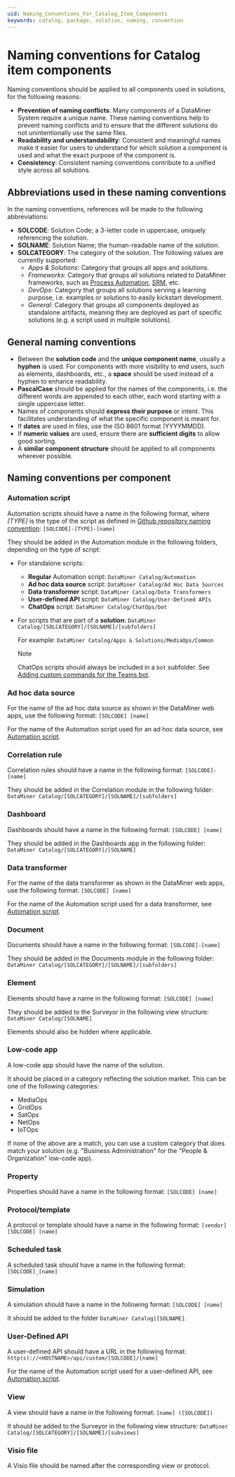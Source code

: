 ```yaml
---
uid: Naming_Conventions_For_Catalog_Item_Components
keywords: catalog, package, solution, naming, convention
---
```


# Naming conventions for Catalog item components

Naming conventions should be applied to all components used in solutions, for the following reasons:

- **Prevention of naming conflicts**: Many components of a DataMiner System require a unique name. These naming conventions help to prevent naming conflicts and to ensure that the different solutions do not unintentionally use the same files.
- **Readability and understandability**: Consistent and meaningful names make it easier for users to understand for which solution a component is used and what the exact purpose of the component is.
- **Consistency**: Consistent naming conventions contribute to a unified style across all solutions.

## Abbreviations used in these naming conventions

In the naming conventions, references will be made to the following abbreviations:

- **SOLCODE**: Solution Code; a 3-letter code in uppercase, uniquely referencing the solution.
- **SOLNAME**: Solution Name; the human-readable name of the solution.
- **SOLCATEGORY**: The category of the solution. The following values are currently supported:
  - *Apps & Solutions*: Category that groups all apps and solutions.
  - *Frameworks*: Category that groups all solutions related to DataMiner frameworks, such as [Process Automation](xref:PA_index), [SRM](xref:About_SRM), etc.
  - *DevOps*: Category that groups all solutions serving a learning purpose, i.e. examples or solutions to easily kickstart development.
  - *General*: Category that groups all components deployed as standalone artifacts, meaning they are deployed as part of specific solutions (e.g. a script used in multiple solutions).

## General naming conventions

- Between the **solution code** and the **unique component name**, usually a **hyphen** is used. For components with more visibility to end users, such as elements, dashboards, etc., a **space** should be used instead of a hyphen to enhance readability.
- **PascalCase** should be applied for the names of the components, i.e. the different words are appended to each other, each word starting with a single uppercase letter.
- Names of components should **express their purpose** or intent. This facilitates understanding of what the specific component is meant for.
- If **dates** are used in files, use the ISO 8601 format (YYYYMMDD).
- If **numeric values** are used, ensure there are **sufficient digits** to allow good sorting.
- A **similar component structure** should be applied to all components wherever possible.

## Naming conventions per component

### Automation script

Automation scripts should have a name in the following format, where *[TYPE]* is the type of the script as defined in [Github repository naming convention](xref:Using_GitHub_for_CICD#repository-naming-convention): `[SOLCODE]-[TYPE]-[name]`

They should be added in the Automation module in the following folders, depending on the type of script:

- For standalone scripts:

  - **Regular** Automation script: `DataMiner Catalog/Automation`
  - **Ad hoc data source** script: `DataMiner Catalog/Ad Hoc Data Sources`
  - **Data transformer** script: `DataMiner Catalog/Data Transformers`
  - **User-defined API** script: `DataMiner Catalog/User-Defined APIs`
  - **ChatOps** script: `DataMiner Catalog/ChatOps/bot`

- For scripts that are part of a **solution**: `DataMiner Catalog/[SOLCATEGORY]/[SOLNAME]/[subfolders]`

  For example: `DataMiner Catalog/Apps & Solutions/MediaOps/Common`

  > [!NOTE]
  > ChatOps scripts should always be included in a `bot` subfolder. See [Adding custom commands for the Teams bot](xref:DataMiner_Teams_bot#adding-custom-commands-for-the-teams-bot-to-a-dms).

### Ad hoc data source

For the name of the ad hoc data source as shown in the DataMiner web apps, use the following format: `[SOLCODE] [name]`

For the name of the Automation script used for an ad hoc data source, see [Automation script](#automation-script).

### Correlation rule

Correlation rules should have a name in the following format: `[SOLCODE]-[name]`

They should be added in the Correlation module in the following folder: `DataMiner Catalog/[SOLCATEGORY]/[SOLNAME]/[subfolders]`

### Dashboard

Dashboards should have a name in the following format: `[SOLCODE] [name]`

They should be added in the Dashboards app in the following folder: `DataMiner Catalog/[SOLCATEGORY]/[SOLNAME]`

### Data transformer

For the name of the data transformer as shown in the DataMiner web apps, use the following format: `[SOLCODE] [name]`

For the name of the Automation script used for a data transformer, see [Automation script](#automation-script).

### Document

Documents should have a name in the following format: `[SOLCODE]-[name]`

They should be added in the Documents module in the following folder: `DataMiner Catalog/[SOLCATEGORY]/[SOLNAME]/[subfolders]`

### Element

Elements should have a name in the following format: `[SOLCODE] [name]`

They should be added to the Surveyor in the following view structure: `DataMiner Catalog/[SOLNAME]`

Elements should also be hidden where applicable.

### Low-code app

A low-code app should have the name of the solution.

It should be placed in a category reflecting the solution market. This can be one of the following categories:

- MediaOps
- GridOps
- SatOps
- NetOps
- IoTOps

If none of the above are a match, you can use a custom category that does match your solution (e.g. "Business Administration" for the "People & Organization" low-code app).

### Property

Properties should have a name in the following format: `[SOLCODE] [name]`

### Protocol/template

A protocol or template should have a name in the following format: `[vendor] [SOLCODE] [name]`

### Scheduled task

A scheduled task should have a name in the following format: `[SOLCODE]_[name]`

### Simulation

A simulation should have a name in the following format: `[SOLCODE] [name]`

It should be added to the folder `DataMiner Catalog|[SOLNAME]`.

### User-Defined API

A user-defined API should have a URL in the following format: `http(s)://<HOSTNAME>/api/custom/[SOLCODE]/[name]`

For the name of the Automation script used for a user-defined API, see [Automation script](#automation-script).

### View

A view should have a name in the following format: `[name] ([SOLCODE])`

It should be added to the Surveyor in the following view structure: `DataMiner Catalog/[SOLCATEGORY]/[SOLNAME]/[subviews]`

### Visio file

A Visio file should be named after the corresponding view or protocol.
